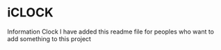 # iCLOCK
Information Clock
I have added this readme file for peoples who want to add something to this project
